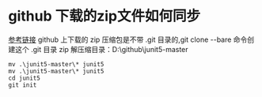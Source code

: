 # github 下载的zip文件如何同步

[参考链接](https://www.zhihu.com/question/53072606/answer/954857791)
github 上下载的 zip 压缩包是不带 .git 目录的,git clone --bare 命令创建这个 .git 目录
zip 解压缩目录：D:\github\junit5-master
```shell script
mv .\junit5-master\* junit5
mv .\junit5-master\* junit5
cd junit5
git init
```

